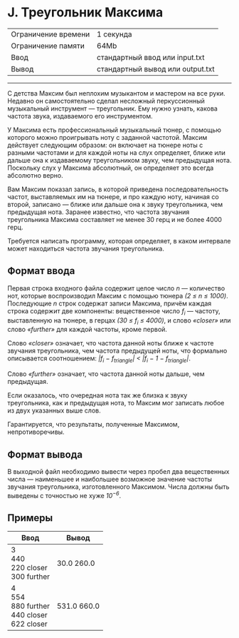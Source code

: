 # J. Треугольник Максима

<table>
  <tr>
  	<td>Ограничение времени</td>
  	<td>1 секунда</td>
  </tr>
  <tr>
  	<td>Ограничение памяти</td>
  	<td>64Mb</td>
  </tr>
  <tr>
  	<td>Ввод</td>
  	<td>стандартный ввод или input.txt</td>
  </tr>
  <tr>
  	<td>Вывод</td>
  	<td>стандартный вывод или output.txt</td>
  </tr>
</table>

---
С детства Максим был неплохим музыкантом и мастером на все руки. Недавно он самостоятельно сделал несложный перкуссионный музыкальный инструмент — треугольник. Ему нужно узнать, какова частота звука, издаваемого его инструментом.

У Максима есть профессиональный музыкальный тюнер, с помощью которого можно проигрывать ноту с заданной частотой. Максим действует следующим образом: он включает на тюнере ноты с разными частотами и для каждой ноты на слух определяет, ближе или дальше она к издаваемому треугольником звуку, чем предыдущая нота. Поскольку слух у Максима абсолютный, он определяет это всегда абсолютно верно.

Вам Максим показал запись, в которой приведена последовательность частот, выставляемых им на тюнере, и про каждую ноту, начиная со второй, записано — ближе или дальше она к звуку треугольника, чем предыдущая нота. Заранее известно, что частота звучания треугольника Максима составляет не менее 30 герц и не более 4000 герц.

Требуется написать программу, которая определяет, в каком интервале может находиться частота звучания треугольника.

## Формат ввода

Первая строка входного файла содержит целое число *n* — количество нот, которые воспроизводил Максим с помощью тюнера *(2 ≤ n ≤ 1000)*. Последующие *n* строк содержат записи Максима, причём каждая строка содержит две компоненты: вещественное число *f<sub>i</sub>* — частоту, выставленную на тюнере, в герцах *(30 ≤ f<sub>i</sub> ≤ 4000)*, и слово *«closer»* или слово *«further»* для каждой частоты, кроме первой.

Слово *«closer»* означает, что частота данной ноты ближе к частоте звучания треугольника, чем частота предыдущей ноты, что формально описывается соотношением: *|f<sub>i</sub> − f<sub>triangle</sub>| < |f<sub>i</sub> − 1 − f<sub>triangle</sub>|*.

Слово *«further»* означает, что частота данной ноты дальше, чем предыдущая.

Если оказалось, что очередная нота так же близка к звуку треугольника, как и предыдущая нота, то Максим мог записать любое из двух указанных выше слов.

Гарантируется, что результаты, полученные Максимом, непротиворечивы.

## Формат вывода

В выходной файл необходимо вывести через пробел два вещественных числа — наименьшее и наибольшее возможное значение частоты звучания треугольника, изготовленного Максимом. Числа должны быть выведены с точностью не хуже *10<sup>−6</sup>*.

## Примеры

|Ввод|Вывод|
|---|---|
|3<br>440<br>220 closer<br>300 further|30.0 260.0|
|4<br>554<br>880 further<br>440 closer<br>622 closer|531.0 660.0|
